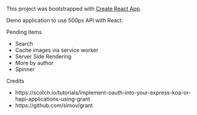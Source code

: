 This project was bootstrapped with [Create React App](https://github.com/facebookincubator/create-react-app).

Demo application to use 500px API with React.

<div>Pending items</div>
<ul>
	<li>Search</li>
	<li>Cache images via service worker</li>
	<li>Server Side Rendering</li>
	<li>More by author</li>
	<li>Spinner</li>
</ul>
<div>Credits</div>
<ul>
	<li>https://scotch.io/tutorials/implement-oauth-into-your-express-koa-or-hapi-applications-using-grant</li>
	<li>https://github.com/simov/grant</li>
</ul>